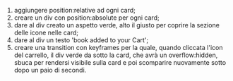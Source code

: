 1. aggiungere position:relative ad ogni card;
2. creare un div con position:absolute per ogni card;
3. dare al div creato un aspetto verde, alto il giusto per coprire la sezione delle icone nelle card;
4. dare al div un testo 'book added to your Cart';
5. creare una transition con keyframes per la quale, quando cliccata l'icon del carrello, il div verde da sotto la card, che avrà un overflow:hidden, sbuca per rendersi visibile sulla card e poi scomparire nuovamente sotto dopo un paio di secondi.
